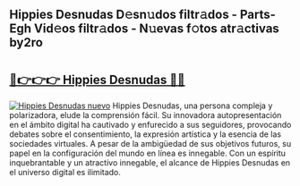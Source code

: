 ## Hippies Desnudas D𝚎sn𝚞dos filtr𝚊dos - Parts-Egh Vid𝚎os filtr𝚊dos - N𝚞evas f𝚘tos atr𝚊ctivas by2ro

# <h2><a href="http://mb73yc.tromn.icu/?c=Hippies+Desnudas">🔗👉👉👉 Hippies Desnudas 🔗🔗</a></h2>

[![Hippies Desnudas nuevo](https://i.imgur.com/pEAQMta.gif)](http://mb73yc.tromn.icu/?c=Hippies+Desnudas)
Hippies Desnudas, una persona compleja y polarizadora, elude la comprensión fácil. Su innovadora autopresentación en el ámbito digital ha cautivado y enfurecido a sus seguidores, provocando debates sobre el consentimiento, la expresión artística y la esencia de las sociedades virtuales. A pesar de la ambigüedad de sus objetivos futuros, su papel en la configuración del mundo en línea es innegable. Con un espíritu inquebrantable y un atractivo innegable, el alcance de Hippies Desnudas en el universo digital es ilimitado.
